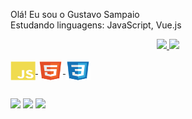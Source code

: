 Olá! Eu sou o Gustavo Sampaio <br>
Estudando linguagens: JavaScript, Vue.js

<div align="center">
  <a href="https://github.com/gusttavosampaio">
  <img height="180em" src="https://github-readme-stats.vercel.app/api?username=gusttavosampaio&show_icons=true&theme=solarized-light&include_all_commits=true&count_private=true" style="max-width:"100%";>
  <img height="180em" src="https://github-readme-stats.vercel.app/api/top-langs/?username=gusttavosampaio&layout=compact&langs_count=7&theme=solarized-light" style="max-width:"100%";>
</div>
<div style="display: inline_block"><br>
  <img align="center" alt="gus-Js" height="30" width="40" src="https://raw.githubusercontent.com/devicons/devicon/master/icons/javascript/javascript-plain.svg">
  <img align="center" alt="gus-HTML" height="30" width="40" src="https://raw.githubusercontent.com/devicons/devicon/master/icons/html5/html5-original.svg">
  <img align="center" alt="gus-CSS" height="30" width="40" src="https://raw.githubusercontent.com/devicons/devicon/master/icons/css3/css3-original.svg">
</div>

##

<div> 
  <a href="https://www.linkedin.com/in/gustavocsampaio/" target="_blank"><img src="https://img.shields.io/badge/-LinkedIn-%230077B5?style=for-the-badge&logo=linkedin&logoColor=white" target="_blank"></a> 
  <a href = "mailto:gustavo@gustavocs.com"><img src="https://img.shields.io/badge/-Gmail-%23333?style=for-the-badge&logo=gmail&logoColor=white" target="_blank"></a>
  <a href="https://instagram.com/tavodsampaio/" target="_blank"><img src="https://img.shields.io/badge/-Instagram-%23E4405F?style=for-the-badge&logo=instagram&logoColor=white" target="_blank"></a>
 </div>
